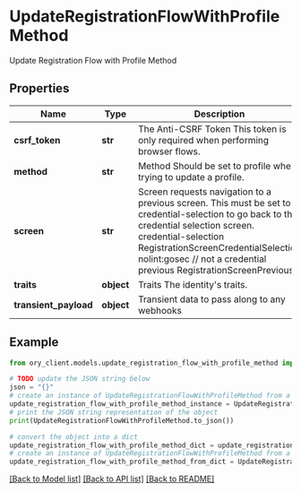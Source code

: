 # UpdateRegistrationFlowWithProfileMethod

Update Registration Flow with Profile Method

## Properties

Name | Type | Description | Notes
------------ | ------------- | ------------- | -------------
**csrf_token** | **str** | The Anti-CSRF Token  This token is only required when performing browser flows. | [optional] 
**method** | **str** | Method  Should be set to profile when trying to update a profile. | 
**screen** | **str** | Screen requests navigation to a previous screen.  This must be set to credential-selection to go back to the credential selection screen. credential-selection RegistrationScreenCredentialSelection nolint:gosec // not a credential previous RegistrationScreenPrevious | [optional] 
**traits** | **object** | Traits  The identity&#39;s traits. | 
**transient_payload** | **object** | Transient data to pass along to any webhooks | [optional] 

## Example

```python
from ory_client.models.update_registration_flow_with_profile_method import UpdateRegistrationFlowWithProfileMethod

# TODO update the JSON string below
json = "{}"
# create an instance of UpdateRegistrationFlowWithProfileMethod from a JSON string
update_registration_flow_with_profile_method_instance = UpdateRegistrationFlowWithProfileMethod.from_json(json)
# print the JSON string representation of the object
print(UpdateRegistrationFlowWithProfileMethod.to_json())

# convert the object into a dict
update_registration_flow_with_profile_method_dict = update_registration_flow_with_profile_method_instance.to_dict()
# create an instance of UpdateRegistrationFlowWithProfileMethod from a dict
update_registration_flow_with_profile_method_from_dict = UpdateRegistrationFlowWithProfileMethod.from_dict(update_registration_flow_with_profile_method_dict)
```
[[Back to Model list]](../README.md#documentation-for-models) [[Back to API list]](../README.md#documentation-for-api-endpoints) [[Back to README]](../README.md)


